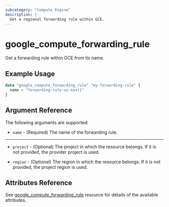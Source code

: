 ```yaml
---
subcategory: "Compute Engine"
description: |-
  Get a regional forwarding rule within GCE.
---
```


# google\_compute\_forwarding\_rule

Get a forwarding rule within GCE from its name.

## Example Usage

```tf
data "google_compute_forwarding_rule" "my-forwarding-rule" {
  name = "forwarding-rule-us-east1"
}
```

## Argument Reference

The following arguments are supported:

* `name` - (Required) The name of the forwarding rule.


- - -

* `project` - (Optional) The project in which the resource belongs. If it
    is not provided, the provider project is used.

* `region` - (Optional) The region in which the resource belongs. If it
    is not provided, the project region is used.

## Attributes Reference
See [google_compute_forwarding_rule](https://registry.terraform.io/providers/hashicorp/google/latest/docs/resources/compute_forwarding_rule) resource for details of the available attributes.
